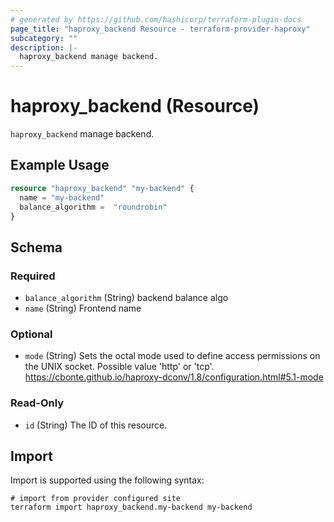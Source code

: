 ```yaml
---
# generated by https://github.com/hashicorp/terraform-plugin-docs
page_title: "haproxy_backend Resource - terraform-provider-haproxy"
subcategory: ""
description: |-
  haproxy_backend manage backend.
---
```


# haproxy_backend (Resource)

`haproxy_backend` manage backend.

## Example Usage

```terraform
resource "haproxy_backend" "my-backend" {
  name = "my-backend"
  balance_algorithm =  "roundrobin"
}
```

<!-- schema generated by tfplugindocs -->
## Schema

### Required

- `balance_algorithm` (String) backend balance algo
- `name` (String) Frontend name

### Optional

- `mode` (String) Sets the octal mode used to define access permissions on the UNIX socket. Possible value 'http' or 'tcp'. https://cbonte.github.io/haproxy-dconv/1.8/configuration.html#5.1-mode

### Read-Only

- `id` (String) The ID of this resource.

## Import

Import is supported using the following syntax:

```shell
# import from provider configured site
terraform import haproxy_backend.my-backend my-backend
```
